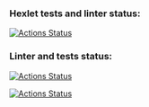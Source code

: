 ### Hexlet tests and linter status:
[![Actions Status](https://github.com/Fiklik/python-project-50/workflows/hexlet-check/badge.svg)](https://github.com/Fiklik/python-project-50/actions)

### Linter and tests status:
[![Actions Status](https://github.com/Fiklik/python-project-50/actions/workflows/lint.yml/badge.svg)](https://github.com/Fiklik/python-project-50/actions)

[![Actions Status](https://github.com/Fiklik/python-project-50/actions/workflows/test.yml/badge.svg)](https://github.com/Fiklik/python-project-50/actions)
